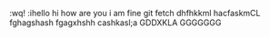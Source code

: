 :wq!
:ihello
hi how are you
i am fine git fetch
dhfhkkml
hacfaskmCL
fghagshash
fgagxhshh
cashkasl;a
GDDXKLA
GGGGGGG
